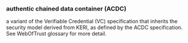 ### authentic chained data container (ACDC)

a variant of the Verifiable Credential (VC) specification that inherits the security model derived from KERI, as defined by the ACDC specification. See WebOfTrust glossary for more detail.